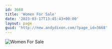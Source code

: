 ```yaml
---
id: 3668
title: 'Women For Sale'
date: '2023-03-17T13:45:43+00:00'
layout: page
guid: 'http://new.andydixon.com/?page_id=3668'
---
```


![Women For Sale](https://i0.wp.com/assets.g8x2.ldn.idrivee2-23.com/posters/Women%20For%20Sale%2001.jpg?w=1200&ssl=1 "Women For Sale")